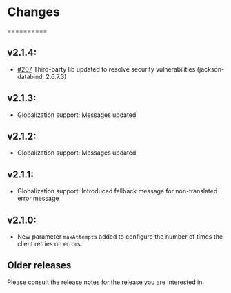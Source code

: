 # Changes
==========

## v2.1.4:

* [#207](https://github.com/IBMStreams/streamsx.objectstorage/issues/207) Third-party lib updated to resolve security vulnerabilities (jackson-databind: 2.6.7.3)

## v2.1.3:

* Globalization support: Messages updated

## v2.1.2:

* Globalization support: Messages updated

## v2.1.1:

* Globalization support: Introduced fallback message for non-translated error message

## v2.1.0:

* New parameter `maxAttempts` added to configure the number of times the client retries on errors.

## Older releases
Please consult the release notes for the release you are interested in.
